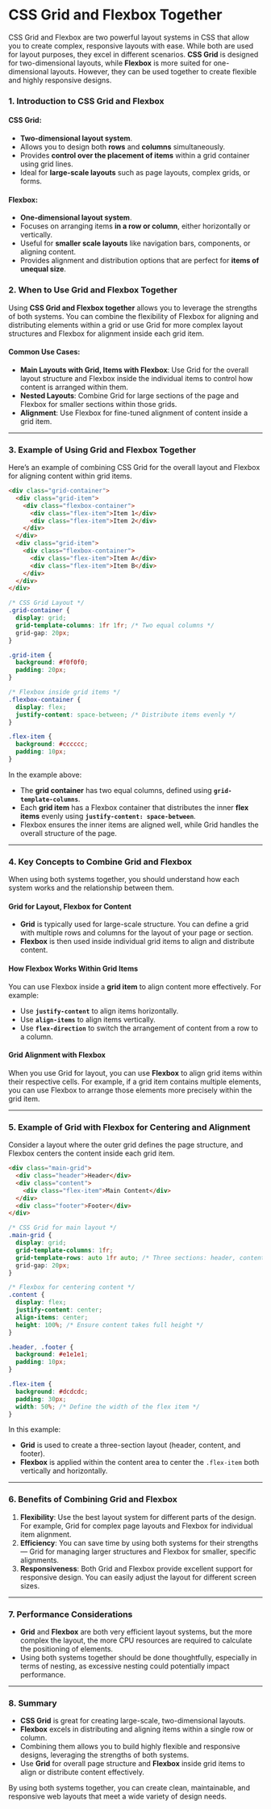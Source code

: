 # **CSS Grid and Flexbox Together**

CSS Grid and Flexbox are two powerful layout systems in CSS that allow you to create complex, responsive layouts with ease. While both are used for layout purposes, they excel in different scenarios. **CSS Grid** is designed for two-dimensional layouts, while **Flexbox** is more suited for one-dimensional layouts. However, they can be used together to create flexible and highly responsive designs.

### **1. Introduction to CSS Grid and Flexbox**

#### **CSS Grid:**
- **Two-dimensional layout system**.
- Allows you to design both **rows** and **columns** simultaneously.
- Provides **control over the placement of items** within a grid container using grid lines.
- Ideal for **large-scale layouts** such as page layouts, complex grids, or forms.

#### **Flexbox:**
- **One-dimensional layout system**.
- Focuses on arranging items **in a row or column**, either horizontally or vertically.
- Useful for **smaller scale layouts** like navigation bars, components, or aligning content.
- Provides alignment and distribution options that are perfect for **items of unequal size**.

### **2. When to Use Grid and Flexbox Together**

Using **CSS Grid and Flexbox together** allows you to leverage the strengths of both systems. You can combine the flexibility of Flexbox for aligning and distributing elements within a grid or use Grid for more complex layout structures and Flexbox for alignment inside each grid item.

#### **Common Use Cases:**
- **Main Layouts with Grid, Items with Flexbox**: Use Grid for the overall layout structure and Flexbox inside the individual items to control how content is arranged within them.
- **Nested Layouts**: Combine Grid for large sections of the page and Flexbox for smaller sections within those grids.
- **Alignment**: Use Flexbox for fine-tuned alignment of content inside a grid item.

---

### **3. Example of Using Grid and Flexbox Together**

Here’s an example of combining CSS Grid for the overall layout and Flexbox for aligning content within grid items.

```html
<div class="grid-container">
  <div class="grid-item">
    <div class="flexbox-container">
      <div class="flex-item">Item 1</div>
      <div class="flex-item">Item 2</div>
    </div>
  </div>
  <div class="grid-item">
    <div class="flexbox-container">
      <div class="flex-item">Item A</div>
      <div class="flex-item">Item B</div>
    </div>
  </div>
</div>
```

```css
/* CSS Grid Layout */
.grid-container {
  display: grid;
  grid-template-columns: 1fr 1fr; /* Two equal columns */
  grid-gap: 20px;
}

.grid-item {
  background: #f0f0f0;
  padding: 20px;
}

/* Flexbox inside grid items */
.flexbox-container {
  display: flex;
  justify-content: space-between; /* Distribute items evenly */
}

.flex-item {
  background: #cccccc;
  padding: 10px;
}
```

In the example above:
- The **grid container** has two equal columns, defined using **`grid-template-columns`**.
- Each **grid item** has a Flexbox container that distributes the inner **flex items** evenly using **`justify-content: space-between`**.
- Flexbox ensures the inner items are aligned well, while Grid handles the overall structure of the page.

---

### **4. Key Concepts to Combine Grid and Flexbox**

When using both systems together, you should understand how each system works and the relationship between them.

#### **Grid for Layout, Flexbox for Content**
- **Grid** is typically used for large-scale structure. You can define a grid with multiple rows and columns for the layout of your page or section.
- **Flexbox** is then used inside individual grid items to align and distribute content.

#### **How Flexbox Works Within Grid Items**
You can use Flexbox inside a **grid item** to align content more effectively. For example:
- Use **`justify-content`** to align items horizontally.
- Use **`align-items`** to align items vertically.
- Use **`flex-direction`** to switch the arrangement of content from a row to a column.

#### **Grid Alignment with Flexbox**
When you use Grid for layout, you can use **Flexbox** to align grid items within their respective cells. For example, if a grid item contains multiple elements, you can use Flexbox to arrange those elements more precisely within the grid item.

---

### **5. Example of Grid with Flexbox for Centering and Alignment**

Consider a layout where the outer grid defines the page structure, and Flexbox centers the content inside each grid item.

```html
<div class="main-grid">
  <div class="header">Header</div>
  <div class="content">
    <div class="flex-item">Main Content</div>
  </div>
  <div class="footer">Footer</div>
</div>
```

```css
/* CSS Grid for main layout */
.main-grid {
  display: grid;
  grid-template-columns: 1fr;
  grid-template-rows: auto 1fr auto; /* Three sections: header, content, footer */
  grid-gap: 20px;
}

/* Flexbox for centering content */
.content {
  display: flex;
  justify-content: center;
  align-items: center;
  height: 100%; /* Ensure content takes full height */
}

.header, .footer {
  background: #e1e1e1;
  padding: 10px;
}

.flex-item {
  background: #dcdcdc;
  padding: 30px;
  width: 50%; /* Define the width of the flex item */
}
```

In this example:
- **Grid** is used to create a three-section layout (header, content, and footer).
- **Flexbox** is applied within the content area to center the `.flex-item` both vertically and horizontally.

---

### **6. Benefits of Combining Grid and Flexbox**

1. **Flexibility**: Use the best layout system for different parts of the design. For example, Grid for complex page layouts and Flexbox for individual item alignment.
2. **Efficiency**: You can save time by using both systems for their strengths — Grid for managing larger structures and Flexbox for smaller, specific alignments.
3. **Responsiveness**: Both Grid and Flexbox provide excellent support for responsive design. You can easily adjust the layout for different screen sizes.

---

### **7. Performance Considerations**

- **Grid** and **Flexbox** are both very efficient layout systems, but the more complex the layout, the more CPU resources are required to calculate the positioning of elements.
- Using both systems together should be done thoughtfully, especially in terms of nesting, as excessive nesting could potentially impact performance.

---

### **8. Summary**

- **CSS Grid** is great for creating large-scale, two-dimensional layouts.
- **Flexbox** excels in distributing and aligning items within a single row or column.
- Combining them allows you to build highly flexible and responsive designs, leveraging the strengths of both systems.
- Use **Grid** for overall page structure and **Flexbox** inside grid items to align or distribute content effectively.

By using both systems together, you can create clean, maintainable, and responsive web layouts that meet a wide variety of design needs.
